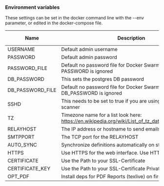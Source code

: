 ### Environment variables

These settings can be set in the docker command line with the --env parameter, or edited in the docker-compose file.

| Name        | Description                                                  | Default Value |
| --------    | ------------------------------------------------------------ | ------------- |
| USERNAME    | Default admin username                                       | admin         |
| PASSWORD    | Default admin password                                       | admin         |
| PASSWORD_FILE    | Default no password file for Docker Swarm Secrets - if set PASSWORD is ignored |          |
| DB_PASSWORD | This sets the postgres DB password                           | random        |
| DB_PASSWORD_FILE | Default no password file for Docker Swarm Secrets - if set DB_PASSWORD is ignored |         |
| SSHD        | This needs to be set to true if you are using the remote scanner    | false         |
| TZ          | Timezone name for a list look here: https://en.wikipedia.org/wiki/List_of_tz_database_time_zones | UTC           |
| RELAYHOST   | The IP address or hostname to send emails through.           | 127.17.0.1|
| SMTPPORT    | The TCP port for the RELAYHOST                               | 25 |
| AUTO_SYNC   | Synchronize definitions automatically on start up            | true |
| HTTPS       | Use HTTPS for the web interface. Use HTTP if false           | true |
| CERTIFICATE | Use the Path to your SSL-Certificate | none |
| CERTIFICATE_KEY | Use the Path to your SSL-Certificate Private Key | none |
| OPT_PDF     | Install deps for PDF Reports (texlive) on firststart         | 0 |

